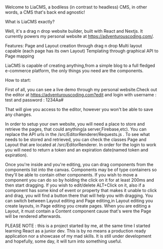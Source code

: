 Welcome to LiaCMS, a bodiless (in contrast to headless) CMS, in other words, a CMS that's back end agnostic!

What is LiaCMS exactly?

Well, it's a drag n drop website builder, built with React and Nextjs. 
It currently powers my personal website at https://adventurouscoding.com/.

Features:
  Page and Layout creation through drag n drop
  Multi layout capable (each page has its own Layout)
  Templating through graphical API to Page mapping
  
LiaCMS is capable of creating anything,from a simple blog to a full fledged e-commerce platform, the only things you need are the components.

How to start:

First of all, you can see a live demo through my personal website.Check out the editor at  https://adventurouscoding.com?edit and login with username : test and password : 1234Aa#

That will give you access to the editor, however you won't be able to save any changes.

In order to setup your own website, you will need a place to store and retrieve the pages, that could anything(a server,Firebase,etc). You can replace the API urls in the /src/EditorRenderer/Requests.js . To see what needs to be stored and retrieved, you can check the classes Page and Layout that are located at /src/EditorRenderer. In order for the login to work you will need to return a token and an expiration date(named token and expiration).

Once you're inside and you're editing, you can drag components from the components list into the canvas. Components may be of type containers so they'll be able to contain other components. If you wish to move a component you can do so by holding the click on it for at least 200ms and then start dragging. 
If you wish to edit/delete ALT+Click on it, also if a component has some kind of event or property that makes it unable to click and drag, you will find a button there that will help you with dragging.
You can switch between Layout editing and Page editing,in Layout editing you create layouts, in Page editing you create pages. When you are editing a Layout, it must contain a Content component cause that's were the Page will be rendered afterwards.


PLEASE NOTE : 
this is a project started by me, at the same time I started learning React as a junior dev. This is by no means a production ready application nor a showcase of my mad skills. It is still under development and hopefully, some day, it will turn into something useful.
